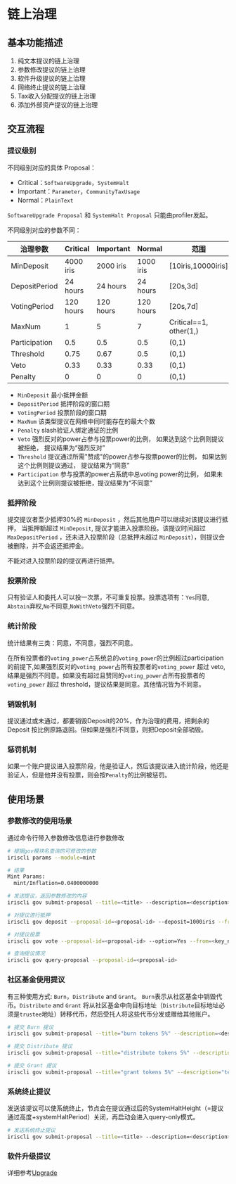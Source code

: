 # 链上治理

## 基本功能描述

1. 纯文本提议的链上治理
2. 参数修改提议的链上治理
3. 软件升级提议的链上治理
4. 网络终止提议的链上治理
5. Tax收入分配提议的链上治理
6. 添加外部资产提议的链上治理

## 交互流程

### 提议级别

不同级别对应的具体 Proposal：

- Critical：`SoftwareUpgrade`，`SystemHalt`
- Important：`Parameter`，`CommunityTaxUsage`
- Normal：`PlainText`

`SoftwareUpgrade Proposal` 和 `SystemHalt Proposal` 只能由profiler发起。

不同级别对应的参数不同：

| 治理参数       | Critical  | Important | Normal    | 范围                    |
| ------------- | --------- | --------- | --------- | ---------------------- |
| MinDeposit    | 4000 iris | 2000 iris | 1000 iris | [10iris,10000iris]     |
| DepositPeriod | 24 hours  | 24 hours  | 24 hours  | [20s,3d]               |
| VotingPeriod  | 120 hours | 120 hours | 120 hours | [20s,7d]               |
| MaxNum        | 1         | 5         | 7         | Critical==1, other(1,) |
| Participation | 0.5       | 0.5       | 0.5       | (0,1)                  |
| Threshold     | 0.75      | 0.67      | 0.5       | (0,1)                  |
| Veto          | 0.33      | 0.33      | 0.33      | (0,1)                  |
| Penalty       | 0         | 0         | 0         | (0,1)                  |

- `MinDeposit`  最小抵押金额
- `DepositPeriod` 抵押阶段的窗口期
- `VotingPeriod` 投票阶段的窗口期
- `MaxNum` 该类型提议在网络中同时能存在的最大个数
- `Penalty`  slash验证人绑定通证的比例
- `Veto`  强烈反对的power占参与投票power的比例， 如果达到这个比例则提议被拒绝， 提议结果为“强烈反对”
- `Threshold`  提议通过所需"赞成"的power占参与投票power的比例， 如果达到这个比例则提议通过， 提议结果为“同意”
- `Participation` 参与投票的power占系统中总voting power的比例， 如果未达到这个比例则提议被拒绝，提议结果为“不同意”

### 抵押阶段

提交提议者至少抵押30%的 `MinDeposit` ，然后其他用户可以继续对该提议进行抵押， 当抵押额超过 `MinDeposit`, 提议才能进入投票阶段。该提议时间超过 `MaxDepositPeriod` ，还未进入投票阶段（总抵押未超过 `MinDeposit`），则提议会被删除，并不会返还抵押金。

不能对进入投票阶段的提议再进行抵押。

### 投票阶段

只有验证人和委托人可以投一次票，不可重复投票。投票选项有：`Yes`同意, `Abstain`弃权,`No`不同意,`NoWithVeto`强烈不同意。

### 统计阶段

统计结果有三类：同意，不同意，强烈不同意。

在所有投票者的`voting_power`占系统总的`voting_power`的比例超过participation的前提下,如果强烈反对的`voting_power`占所有投票者的`voting_power` 超过 veto, 结果是强烈不同意。如果没有超过且赞同的`voting_power`占所有投票者的`voting_power` 超过 threshold，提议结果是同意。其他情况皆为不同意。

### 销毁机制

提议通过或未通过，都要销毁Deposit的20%，作为治理的费用，把剩余的 Deposit 按比例原路退回。但如果是强烈不同意，则把Deposit全部销毁。

### 惩罚机制

如果一个账户提议进入投票阶段，他是验证人，然后该提议进入统计阶段，他还是验证人，但是他并没有投票，则会按`Penalty`的比例被惩罚。

## 使用场景

### 参数修改的使用场景

通过命令行带入参数修改信息进行参数修改

```bash
# 根据gov模块名查询的可修改的参数
iriscli params --module=mint

# 结果
Mint Params:
  mint/Inflation=0.0400000000

# 发送提议，返回参数修改的内容
iriscli gov submit-proposal --title=<title> --description=<description> --type=Parameter --deposit=8iris  --param="mint/Inflation=0.0000000000" --from=<key_name> --chain-id=<chain-id> --fee=0.3iris --commit

# 对提议进行抵押
iriscli gov deposit --proposal-id=<proposal-id> --deposit=1000iris --from=<key_name> --chain-id=<chain-id> --fee=0.3iris --commit

# 对提议投票
iriscli gov vote --proposal-id=<proposal-id> --option=Yes --from=<key_name> --chain-id=<chain-id> --fee=0.3iris --commit

# 查询提议情况
iriscli gov query-proposal --proposal-id=<proposal-id>
```

### 社区基金使用提议

有三种使用方式: `Burn`，`Distribute` and `Grant`。 `Burn`表示从社区基金中销毁代币。`Distribute` and `Grant` 将从社区基金中向目标地址（`Distribute`目标地址必须是`trustee`地址）转移代币，然后受托人将这些代币分发或赠给其他账户。

```bash
# 提交 Burn 提议
iriscli gov submit-proposal --title="burn tokens 5%" --description=<description> --type="CommunityTaxUsage" --usage="Burn" --deposit="10iris"  --percent=0.05 --from=<key_name> --chain-id=<chain-id> --fee=0.3iris --commit

# 提交 Distribute 提议
iriscli gov submit-proposal --title="distribute tokens 5%" --description="test" --type="CommunityTaxUsage" --usage="Distribute" --deposit="10iris"  --percent=0.05 --dest-address=<dest-address (only trustees)> --from=<key_name> --chain-id=<chain-id> --fee=0.3iris --commit

# 提交 Grant 提议
iriscli gov submit-proposal --title="grant tokens 5%" --description="test" --type="CommunityTaxUsage" --usage="Grant" --deposit="10iris"  --percent=0.05 --dest-address=<dest-address (only trustees)> --from=<key_name> --chain-id=<chain-id> --fee=0.3iris --commit
```

### 系统终止提议

发送该提议可以使系统终止，节点会在提议通过后的SystemHaltHeight（=提议通过高度+systemHaltPeriod）关闭，再启动会进入query-only模式。

```bash
# 发送系统终止提议
iriscli gov submit-proposal --title=<title> --description=<description> --type=SystemHalt --deposit=10iris --fee=0.3iris --from=<key_name> --chain-id=<chain-id> --commit
```

### 软件升级提议

详细参考[Upgrade](upgrade.md)
